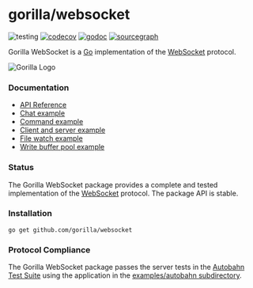 # gorilla/websocket

![testing](https://github.com/gorilla/websocket/actions/workflows/test.yml/badge.svg)
[![codecov](https://codecov.io/github/gorilla/websocket/branch/main/graph/badge.svg)](https://codecov.io/github/gorilla/websocket)
[![godoc](https://godoc.org/github.com/gorilla/websocket?status.svg)](https://godoc.org/github.com/gorilla/websocket)
[![sourcegraph](https://sourcegraph.com/github.com/gorilla/websocket/-/badge.svg)](https://sourcegraph.com/github.com/gorilla/websocket?badge)

Gorilla WebSocket is a [Go](http://golang.org/) implementation of the [WebSocket](http://www.rfc-editor.org/rfc/rfc6455.txt) protocol.

![Gorilla Logo](https://github.com/gorilla/.github/assets/53367916/d92caabf-98e0-473e-bfbf-ab554ba435e5)


### Documentation

* [API Reference](https://pkg.go.dev/github.com/gorilla/websocket?tab=doc)
* [Chat example](https://github.com/gorilla/websocket/tree/master/examples/chat)
* [Command example](https://github.com/gorilla/websocket/tree/master/examples/command)
* [Client and server example](https://github.com/gorilla/websocket/tree/master/examples/echo)
* [File watch example](https://github.com/gorilla/websocket/tree/master/examples/filewatch)
* [Write buffer pool example](https://github.com/gorilla/websocket/tree/master/examples/bufferpool)

### Status

The Gorilla WebSocket package provides a complete and tested implementation of
the [WebSocket](http://www.rfc-editor.org/rfc/rfc6455.txt) protocol. The
package API is stable.

### Installation

    go get github.com/gorilla/websocket

### Protocol Compliance

The Gorilla WebSocket package passes the server tests in the [Autobahn Test
Suite](https://github.com/crossbario/autobahn-testsuite) using the application in the [examples/autobahn
subdirectory](https://github.com/gorilla/websocket/tree/master/examples/autobahn).
